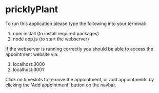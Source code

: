 # pricklyPlant

To run this application please type the following into your terminal:
1. npm install (to install required packages)
2. node app.js (to start the webserver)

If the webserver is running correctly you should be able to access the appointment website via:
1. localhost:3000
2. localhost:3001


Click on timeslots to remove the appointment, or add appointments by clicking the 'Add appointment' button on the navbar.
